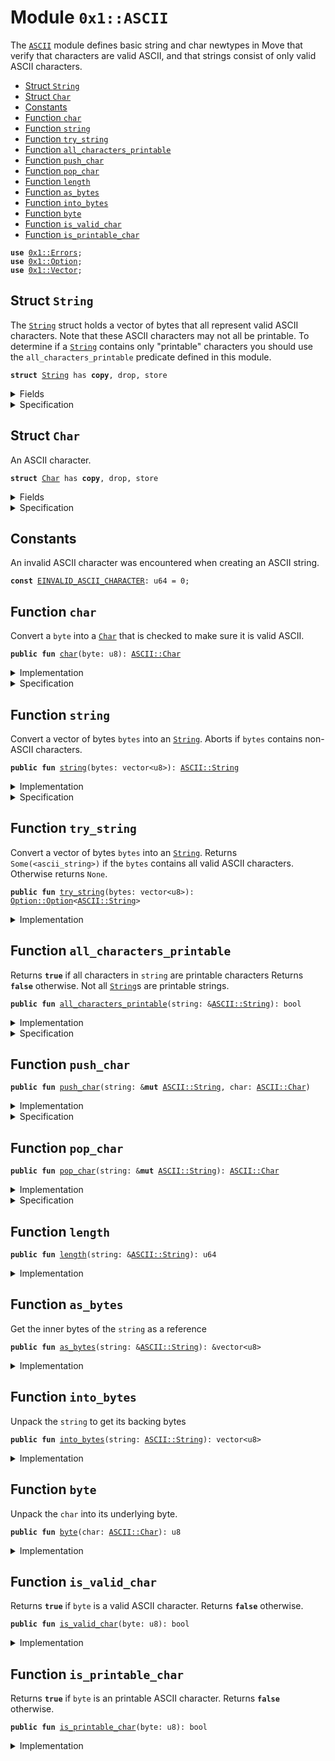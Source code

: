 
<a name="0x1_ASCII"></a>

# Module `0x1::ASCII`

The <code><a href="ASCII.md#0x1_ASCII">ASCII</a></code> module defines basic string and char newtypes in Move that verify
that characters are valid ASCII, and that strings consist of only valid ASCII characters.


-  [Struct `String`](#0x1_ASCII_String)
-  [Struct `Char`](#0x1_ASCII_Char)
-  [Constants](#@Constants_0)
-  [Function `char`](#0x1_ASCII_char)
-  [Function `string`](#0x1_ASCII_string)
-  [Function `try_string`](#0x1_ASCII_try_string)
-  [Function `all_characters_printable`](#0x1_ASCII_all_characters_printable)
-  [Function `push_char`](#0x1_ASCII_push_char)
-  [Function `pop_char`](#0x1_ASCII_pop_char)
-  [Function `length`](#0x1_ASCII_length)
-  [Function `as_bytes`](#0x1_ASCII_as_bytes)
-  [Function `into_bytes`](#0x1_ASCII_into_bytes)
-  [Function `byte`](#0x1_ASCII_byte)
-  [Function `is_valid_char`](#0x1_ASCII_is_valid_char)
-  [Function `is_printable_char`](#0x1_ASCII_is_printable_char)


<pre><code><b>use</b> <a href="Errors.md#0x1_Errors">0x1::Errors</a>;
<b>use</b> <a href="Option.md#0x1_Option">0x1::Option</a>;
<b>use</b> <a href="Vector.md#0x1_Vector">0x1::Vector</a>;
</code></pre>



<a name="0x1_ASCII_String"></a>

## Struct `String`

The <code><a href="ASCII.md#0x1_ASCII_String">String</a></code> struct holds a vector of bytes that all represent
valid ASCII characters. Note that these ASCII characters may not all
be printable. To determine if a <code><a href="ASCII.md#0x1_ASCII_String">String</a></code> contains only "printable"
characters you should use the <code>all_characters_printable</code> predicate
defined in this module.


<pre><code><b>struct</b> <a href="ASCII.md#0x1_ASCII_String">String</a> has <b>copy</b>, drop, store
</code></pre>



<details>
<summary>Fields</summary>


<dl>
<dt>
<code>bytes: vector&lt;u8&gt;</code>
</dt>
<dd>

</dd>
</dl>


</details>

<details>
<summary>Specification</summary>



<pre><code><b>invariant</b> <b>forall</b> i in 0..len(bytes): <a href="ASCII.md#0x1_ASCII_is_valid_char">is_valid_char</a>(bytes[i]);
</code></pre>



</details>

<a name="0x1_ASCII_Char"></a>

## Struct `Char`

An ASCII character.


<pre><code><b>struct</b> <a href="ASCII.md#0x1_ASCII_Char">Char</a> has <b>copy</b>, drop, store
</code></pre>



<details>
<summary>Fields</summary>


<dl>
<dt>
<code>byte: u8</code>
</dt>
<dd>

</dd>
</dl>


</details>

<details>
<summary>Specification</summary>



<pre><code><b>invariant</b> <a href="ASCII.md#0x1_ASCII_is_valid_char">is_valid_char</a>(byte);
</code></pre>



</details>

<a name="@Constants_0"></a>

## Constants


<a name="0x1_ASCII_EINVALID_ASCII_CHARACTER"></a>

An invalid ASCII character was encountered when creating an ASCII string.


<pre><code><b>const</b> <a href="ASCII.md#0x1_ASCII_EINVALID_ASCII_CHARACTER">EINVALID_ASCII_CHARACTER</a>: u64 = 0;
</code></pre>



<a name="0x1_ASCII_char"></a>

## Function `char`

Convert a <code>byte</code> into a <code><a href="ASCII.md#0x1_ASCII_Char">Char</a></code> that is checked to make sure it is valid ASCII.


<pre><code><b>public</b> <b>fun</b> <a href="ASCII.md#0x1_ASCII_char">char</a>(byte: u8): <a href="ASCII.md#0x1_ASCII_Char">ASCII::Char</a>
</code></pre>



<details>
<summary>Implementation</summary>


<pre><code><b>public</b> <b>fun</b> <a href="ASCII.md#0x1_ASCII_char">char</a>(byte: u8): <a href="ASCII.md#0x1_ASCII_Char">Char</a> {
    <b>assert</b>!(<a href="ASCII.md#0x1_ASCII_is_valid_char">is_valid_char</a>(byte), <a href="Errors.md#0x1_Errors_invalid_argument">Errors::invalid_argument</a>(<a href="ASCII.md#0x1_ASCII_EINVALID_ASCII_CHARACTER">EINVALID_ASCII_CHARACTER</a>));
    <a href="ASCII.md#0x1_ASCII_Char">Char</a> { byte }
}
</code></pre>



</details>

<details>
<summary>Specification</summary>



<pre><code><b>aborts_if</b> !<a href="ASCII.md#0x1_ASCII_is_valid_char">is_valid_char</a>(byte) <b>with</b> <a href="Errors.md#0x1_Errors_INVALID_ARGUMENT">Errors::INVALID_ARGUMENT</a>;
</code></pre>



</details>

<a name="0x1_ASCII_string"></a>

## Function `string`

Convert a vector of bytes <code>bytes</code> into an <code><a href="ASCII.md#0x1_ASCII_String">String</a></code>. Aborts if
<code>bytes</code> contains non-ASCII characters.


<pre><code><b>public</b> <b>fun</b> <a href="ASCII.md#0x1_ASCII_string">string</a>(bytes: vector&lt;u8&gt;): <a href="ASCII.md#0x1_ASCII_String">ASCII::String</a>
</code></pre>



<details>
<summary>Implementation</summary>


<pre><code><b>public</b> <b>fun</b> <a href="ASCII.md#0x1_ASCII_string">string</a>(bytes: vector&lt;u8&gt;): <a href="ASCII.md#0x1_ASCII_String">String</a> {
   <b>let</b> x = <a href="ASCII.md#0x1_ASCII_try_string">try_string</a>(bytes);
   <b>assert</b>!(
        <a href="Option.md#0x1_Option_is_some">Option::is_some</a>(&x),
        <a href="Errors.md#0x1_Errors_invalid_argument">Errors::invalid_argument</a>(<a href="ASCII.md#0x1_ASCII_EINVALID_ASCII_CHARACTER">EINVALID_ASCII_CHARACTER</a>)
   );
   <a href="Option.md#0x1_Option_destroy_some">Option::destroy_some</a>(x)
}
</code></pre>



</details>

<details>
<summary>Specification</summary>



<pre><code><b>aborts_if</b> <b>exists</b> i in 0..len(bytes): !<a href="ASCII.md#0x1_ASCII_is_valid_char">is_valid_char</a>(bytes[i]) <b>with</b> <a href="Errors.md#0x1_Errors_INVALID_ARGUMENT">Errors::INVALID_ARGUMENT</a>;
</code></pre>



</details>

<a name="0x1_ASCII_try_string"></a>

## Function `try_string`

Convert a vector of bytes <code>bytes</code> into an <code><a href="ASCII.md#0x1_ASCII_String">String</a></code>. Returns
<code>Some(&lt;ascii_string&gt;)</code> if the <code>bytes</code> contains all valid ASCII
characters. Otherwise returns <code>None</code>.


<pre><code><b>public</b> <b>fun</b> <a href="ASCII.md#0x1_ASCII_try_string">try_string</a>(bytes: vector&lt;u8&gt;): <a href="Option.md#0x1_Option_Option">Option::Option</a>&lt;<a href="ASCII.md#0x1_ASCII_String">ASCII::String</a>&gt;
</code></pre>



<details>
<summary>Implementation</summary>


<pre><code><b>public</b> <b>fun</b> <a href="ASCII.md#0x1_ASCII_try_string">try_string</a>(bytes: vector&lt;u8&gt;): <a href="Option.md#0x1_Option">Option</a>&lt;<a href="ASCII.md#0x1_ASCII_String">String</a>&gt; {
   <b>let</b> len = <a href="Vector.md#0x1_Vector_length">Vector::length</a>(&bytes);
   <b>let</b> i = 0;
   <b>while</b> ({
       <b>spec</b> {
           <b>invariant</b> i &lt;= len;
           <b>invariant</b> <b>forall</b> j in 0..i: <a href="ASCII.md#0x1_ASCII_is_valid_char">is_valid_char</a>(bytes[j]);
       };
       i &lt; len
   }) {
       <b>let</b> possible_byte = *<a href="Vector.md#0x1_Vector_borrow">Vector::borrow</a>(&bytes, i);
       <b>if</b> (!<a href="ASCII.md#0x1_ASCII_is_valid_char">is_valid_char</a>(possible_byte)) <b>return</b> <a href="Option.md#0x1_Option_none">Option::none</a>();
       i = i + 1;
   };
   <b>spec</b> {
       <b>assert</b> i == len;
       <b>assert</b> <b>forall</b> j in 0..len: <a href="ASCII.md#0x1_ASCII_is_valid_char">is_valid_char</a>(bytes[j]);
   };
   <a href="Option.md#0x1_Option_some">Option::some</a>(<a href="ASCII.md#0x1_ASCII_String">String</a> { bytes })
}
</code></pre>



</details>

<a name="0x1_ASCII_all_characters_printable"></a>

## Function `all_characters_printable`

Returns <code><b>true</b></code> if all characters in <code>string</code> are printable characters
Returns <code><b>false</b></code> otherwise. Not all <code><a href="ASCII.md#0x1_ASCII_String">String</a></code>s are printable strings.


<pre><code><b>public</b> <b>fun</b> <a href="ASCII.md#0x1_ASCII_all_characters_printable">all_characters_printable</a>(string: &<a href="ASCII.md#0x1_ASCII_String">ASCII::String</a>): bool
</code></pre>



<details>
<summary>Implementation</summary>


<pre><code><b>public</b> <b>fun</b> <a href="ASCII.md#0x1_ASCII_all_characters_printable">all_characters_printable</a>(string: &<a href="ASCII.md#0x1_ASCII_String">String</a>): bool {
   <b>let</b> len = <a href="Vector.md#0x1_Vector_length">Vector::length</a>(&string.bytes);
   <b>let</b> i = 0;
   <b>while</b> ({
       <b>spec</b> {
           <b>invariant</b> i &lt;= len;
           <b>invariant</b> <b>forall</b> j in 0..i: <a href="ASCII.md#0x1_ASCII_is_printable_char">is_printable_char</a>(string.bytes[j]);
       };
       i &lt; len
   }) {
       <b>let</b> byte = *<a href="Vector.md#0x1_Vector_borrow">Vector::borrow</a>(&string.bytes, i);
       <b>if</b> (!<a href="ASCII.md#0x1_ASCII_is_printable_char">is_printable_char</a>(byte)) <b>return</b> <b>false</b>;
       i = i + 1;
   };
   <b>spec</b> {
       <b>assert</b> i == len;
       <b>assert</b> <b>forall</b> j in 0..len: <a href="ASCII.md#0x1_ASCII_is_printable_char">is_printable_char</a>(string.bytes[j]);
   };
   <b>true</b>
}
</code></pre>



</details>

<details>
<summary>Specification</summary>



<pre><code><b>ensures</b> result ==&gt; (<b>forall</b> j in 0..len(string.bytes): <a href="ASCII.md#0x1_ASCII_is_printable_char">is_printable_char</a>(string.bytes[j]));
</code></pre>



</details>

<a name="0x1_ASCII_push_char"></a>

## Function `push_char`



<pre><code><b>public</b> <b>fun</b> <a href="ASCII.md#0x1_ASCII_push_char">push_char</a>(string: &<b>mut</b> <a href="ASCII.md#0x1_ASCII_String">ASCII::String</a>, char: <a href="ASCII.md#0x1_ASCII_Char">ASCII::Char</a>)
</code></pre>



<details>
<summary>Implementation</summary>


<pre><code><b>public</b> <b>fun</b> <a href="ASCII.md#0x1_ASCII_push_char">push_char</a>(string: &<b>mut</b> <a href="ASCII.md#0x1_ASCII_String">String</a>, char: <a href="ASCII.md#0x1_ASCII_Char">Char</a>) {
    <a href="Vector.md#0x1_Vector_push_back">Vector::push_back</a>(&<b>mut</b> string.bytes, char.byte);
}
</code></pre>



</details>

<details>
<summary>Specification</summary>



<pre><code><b>ensures</b> len(string.bytes) == len(<b>old</b>(string.bytes)) + 1;
</code></pre>



</details>

<a name="0x1_ASCII_pop_char"></a>

## Function `pop_char`



<pre><code><b>public</b> <b>fun</b> <a href="ASCII.md#0x1_ASCII_pop_char">pop_char</a>(string: &<b>mut</b> <a href="ASCII.md#0x1_ASCII_String">ASCII::String</a>): <a href="ASCII.md#0x1_ASCII_Char">ASCII::Char</a>
</code></pre>



<details>
<summary>Implementation</summary>


<pre><code><b>public</b> <b>fun</b> <a href="ASCII.md#0x1_ASCII_pop_char">pop_char</a>(string: &<b>mut</b> <a href="ASCII.md#0x1_ASCII_String">String</a>): <a href="ASCII.md#0x1_ASCII_Char">Char</a> {
    <a href="ASCII.md#0x1_ASCII_Char">Char</a> { byte: <a href="Vector.md#0x1_Vector_pop_back">Vector::pop_back</a>(&<b>mut</b> string.bytes) }
}
</code></pre>



</details>

<details>
<summary>Specification</summary>



<pre><code><b>ensures</b> len(string.bytes) == len(<b>old</b>(string.bytes)) - 1;
</code></pre>



</details>

<a name="0x1_ASCII_length"></a>

## Function `length`



<pre><code><b>public</b> <b>fun</b> <a href="ASCII.md#0x1_ASCII_length">length</a>(string: &<a href="ASCII.md#0x1_ASCII_String">ASCII::String</a>): u64
</code></pre>



<details>
<summary>Implementation</summary>


<pre><code><b>public</b> <b>fun</b> <a href="ASCII.md#0x1_ASCII_length">length</a>(string: &<a href="ASCII.md#0x1_ASCII_String">String</a>): u64 {
    <a href="Vector.md#0x1_Vector_length">Vector::length</a>(<a href="ASCII.md#0x1_ASCII_as_bytes">as_bytes</a>(string))
}
</code></pre>



</details>

<a name="0x1_ASCII_as_bytes"></a>

## Function `as_bytes`

Get the inner bytes of the <code>string</code> as a reference


<pre><code><b>public</b> <b>fun</b> <a href="ASCII.md#0x1_ASCII_as_bytes">as_bytes</a>(string: &<a href="ASCII.md#0x1_ASCII_String">ASCII::String</a>): &vector&lt;u8&gt;
</code></pre>



<details>
<summary>Implementation</summary>


<pre><code><b>public</b> <b>fun</b> <a href="ASCII.md#0x1_ASCII_as_bytes">as_bytes</a>(string: &<a href="ASCII.md#0x1_ASCII_String">String</a>): &vector&lt;u8&gt; {
   &string.bytes
}
</code></pre>



</details>

<a name="0x1_ASCII_into_bytes"></a>

## Function `into_bytes`

Unpack the <code>string</code> to get its backing bytes


<pre><code><b>public</b> <b>fun</b> <a href="ASCII.md#0x1_ASCII_into_bytes">into_bytes</a>(string: <a href="ASCII.md#0x1_ASCII_String">ASCII::String</a>): vector&lt;u8&gt;
</code></pre>



<details>
<summary>Implementation</summary>


<pre><code><b>public</b> <b>fun</b> <a href="ASCII.md#0x1_ASCII_into_bytes">into_bytes</a>(string: <a href="ASCII.md#0x1_ASCII_String">String</a>): vector&lt;u8&gt; {
   <b>let</b> <a href="ASCII.md#0x1_ASCII_String">String</a> { bytes } = string;
   bytes
}
</code></pre>



</details>

<a name="0x1_ASCII_byte"></a>

## Function `byte`

Unpack the <code>char</code> into its underlying byte.


<pre><code><b>public</b> <b>fun</b> <a href="ASCII.md#0x1_ASCII_byte">byte</a>(char: <a href="ASCII.md#0x1_ASCII_Char">ASCII::Char</a>): u8
</code></pre>



<details>
<summary>Implementation</summary>


<pre><code><b>public</b> <b>fun</b> <a href="ASCII.md#0x1_ASCII_byte">byte</a>(char: <a href="ASCII.md#0x1_ASCII_Char">Char</a>): u8 {
   <b>let</b> <a href="ASCII.md#0x1_ASCII_Char">Char</a> { byte } = char;
   byte
}
</code></pre>



</details>

<a name="0x1_ASCII_is_valid_char"></a>

## Function `is_valid_char`

Returns <code><b>true</b></code> if <code>byte</code> is a valid ASCII character. Returns <code><b>false</b></code> otherwise.


<pre><code><b>public</b> <b>fun</b> <a href="ASCII.md#0x1_ASCII_is_valid_char">is_valid_char</a>(byte: u8): bool
</code></pre>



<details>
<summary>Implementation</summary>


<pre><code><b>public</b> <b>fun</b> <a href="ASCII.md#0x1_ASCII_is_valid_char">is_valid_char</a>(byte: u8): bool {
   <a href="ASCII.md#0x1_ASCII_byte">byte</a> &lt;= 0x7F
}
</code></pre>



</details>

<a name="0x1_ASCII_is_printable_char"></a>

## Function `is_printable_char`

Returns <code><b>true</b></code> if <code>byte</code> is an printable ASCII character. Returns <code><b>false</b></code> otherwise.


<pre><code><b>public</b> <b>fun</b> <a href="ASCII.md#0x1_ASCII_is_printable_char">is_printable_char</a>(byte: u8): bool
</code></pre>



<details>
<summary>Implementation</summary>


<pre><code><b>public</b> <b>fun</b> <a href="ASCII.md#0x1_ASCII_is_printable_char">is_printable_char</a>(byte: u8): bool {
   byte &gt;= 0x20 && // Disallow metacharacters
   <a href="ASCII.md#0x1_ASCII_byte">byte</a> &lt;= 0x7E // Don't allow DEL metacharacter
}
</code></pre>



</details>


[//]: # ("File containing references which can be used from documentation")
